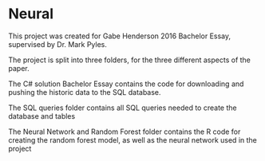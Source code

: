 # Neural

This project was created for Gabe Henderson 2016 Bachelor Essay, supervised by Dr. Mark Pyles.

The project is split into three folders, for the three different aspects of the paper.

The C# solution Bachelor Essay contains the code for downloading and pushing the historic data to the SQL database.

The SQL queries folder contains all SQL queries needed to create the database and tables

The Neural Network and Random Forest folder contains the R code for creating the random forest model, as well as the neural network used in the project
